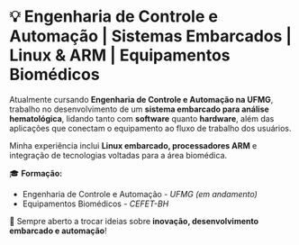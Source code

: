 # 💡 Engenharia de Controle e Automação | Sistemas Embarcados | Linux & ARM | Equipamentos Biomédicos  

Atualmente cursando **Engenharia de Controle e Automação na UFMG**, trabalho no desenvolvimento de um **sistema embarcado para análise hematológica**, 
lidando tanto com **software** quanto **hardware**, além das aplicações que conectam o equipamento ao fluxo de trabalho dos usuários.  

Minha experiência inclui **Linux embarcado, processadores ARM** e integração de tecnologias voltadas para a área biomédica.  

🎓 **Formação:**  
- Engenharia de Controle e Automação - *UFMG (em andamento)*  
- Equipamentos Biomédicos - *CEFET-BH*  

🚀 Sempre aberto a trocar ideias sobre **inovação, desenvolvimento embarcado e automação**!  

<!---
asdt123/asdt123 is a ✨ special ✨ repository because its `README.md` (this file) appears on your GitHub profile.
You can click the Preview link to take a look at your changes.
--->
